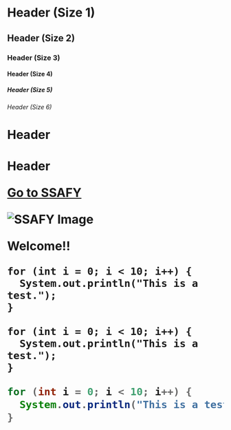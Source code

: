 # Header (Size 1)
## Header (Size 2)
### Header (Size 3)
#### Header (Size 4)
##### Header (Size 5)
###### Header (Size 6)

<h1> Header
<H1> Header

[Go to SSAFY](www.ssafy.com)

![SSAFY Image](https://edu.ssafy.com/asset/images/logo.png)

Welcome!!

    for (int i = 0; i < 10; i++) {
      System.out.println("This is a test.");
    }
    
```
for (int i = 0; i < 10; i++) {
  System.out.println("This is a test.");
}
```

```Java
for (int i = 0; i < 10; i++) {
  System.out.println("This is a test.");
}
```

